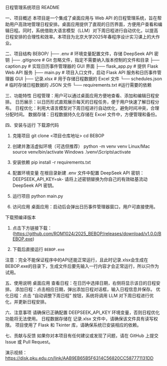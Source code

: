 日程管理系统项目 README

一、项目概述
本项目是一个集成了桌面应用与 Web API 的日程管理系统，旨在帮助用户高效地管理日程安排。桌面应用提供了直观的日历界面，方便用户查看和编辑日程。同时，系统借助大语言模型（LLM）对下周日程进行自动优化，以提高日程安排的合理性和效率。本项目为北京大学2025年春程序设计实习课上的大作业。

二、项目结构
BEBOP/
├── .env                # 环境变量配置文件，存储 DeepSeek API 密钥
├── .gitignore          # Git 忽略文件，指定不需要纳入版本控制的文件和目录
├── caption.py          # 实现日历事件管理器的 GUI 界面
├── flask_app.py        # 提供 Flask Web API 服务
├── main.py             # 项目入口文件，启动 Flask API 服务和日历事件管理器 GUI
├── 记录.xlsx           # 用于存储日程数据的 Excel 文件
└── schedules.json      # 临时存储日程数据的 JSON 文件
└── requirements.txt    #运行需要的依赖

三、功能特性
日程管理：用户可以通过桌面应用方便地查看、添加和编辑日程安排。
日历展示：以日历形式直观展示每天的日程任务，便于用户快速了解日程分布。
日程优化：利用大语言模型对下周日程进行自动优化，避免时间冲突，合理分配时间。
数据存储：日程数据持久化存储在 Excel 文件中，方便管理和备份。

四、安装与运行
下载源代码
1. 克隆项目
git clone <项目仓库地址>
cd BEBOP

2. 创建并激活虚拟环境（可选但推荐）
python -m venv venv
Linux/Mac
source venv/bin/activate
Windows
.\venv\Scripts\activate

3. 安装依赖
pip install -r requirements.txt

4. 配置环境变量
在根目录新建 .env 文件中配置 DeepSeek API 密钥：
DEEPSEEK_API_KEY=sk-
请将上述密钥替换为你自己的有效硅基流动 DeepSeek API 密钥。

5. 运行项目
python main.py

6. 访问应用
桌面应用：启动后会弹出日历事件管理器窗口，用户可直接使用。

下载预编译版本
1. 点击下方链接下载：
(https://github.com/ROM1024/2025_BEBOP/releases/download/v1.0.0/BEBOP.exe)

2. 下载后直接运行 `BEBOP.exe`

注意：完全不能保证程序中的API还能正常运行，且此时记录.xlsx会生成在BEBOP.exe的目录下，生成文件后要先输入一行内容才会正常运行，所以只作为试用。

五、使用说明
桌面应用
查看日程：在日历中选择日期，右侧将显示该日的日程安排。
添加日程：点击相应日期，弹出添加日程对话框，输入日程信息并保存。
优化日程：点击 “自动调整下周日程” 按钮，系统将调用 LLM 对下周日程进行优化，并更新日程安排。

六、注意事项
请确保已正确配置 DEEPSEEK_API_KEY 环境变量，否则日程优化功能将无法使用。
日程数据存储在 记录.xlsx 文件中，请确保该文件具有读写权限。
项目使用了 Flask 和 Tkinter 库，请确保系统已安装相应的依赖。

七、贡献与反馈
如果你对本项目有任何建议或发现了问题，请在 GitHub 上提交 Issue 或 Pull Request。

演示视频：
https://disk.pku.edu.cn/link/AAB9EB65B5F6314C56820CC587771131DD

